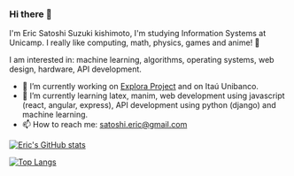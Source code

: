 ### Hi there 👋

I'm Eric Satoshi Suzuki kishimoto, I'm studying Information Systems at Unicamp. I really like computing, math, physics, games and anime! 🍙

I am interested in: machine learning, algorithms, operating systems, web design, hardware, API development.

- 🔭 I’m currently working on [Explora Project](https://wordpress.ft.unicamp.br/explora/) and on Itaú Unibanco.
- 🌱 I’m currently learning latex, manim, web development using javascript (react, angular, express), API development using python (django) and machine learning.
- 📫 How to reach me: satoshi.eric@gmail.com

[![Eric's GitHub stats](https://github-readme-stats.vercel.app/api?username=satoshi-eric&hide=jupyter%20notebook)](https://github.com/anuraghazra/github-readme-stats)

[![Top Langs](https://github-readme-stats.vercel.app/api/top-langs/?username=satoshi-eric&hide=jupyter%20notebook)](https://github.com/anuraghazra/github-readme-stats)


<!--
**satoshi-eric/satoshi-eric** is a ✨ _special_ ✨ repository because its `README.md` (this file) appears on your GitHub profile.

Eu me chamo Eric Satoshi Suzuki kishimoto. Cuidado para pronunciar certo

Here are some ideas to get you started:

- 🔭 I’m currently working on ...
- 🌱 I’m currently learning ...
- 👯 I’m looking to collaborate on ...
- 🤔 I’m looking for help with ...
- 💬 Ask me about ...
- 📫 How to reach me: ...
- 😄 Pronouns: ...
- ⚡ Fun fact: ...
-->
